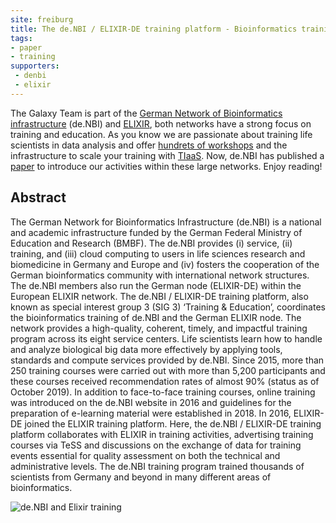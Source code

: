 ```yaml
---
site: freiburg
title: The de.NBI / ELIXIR-DE training platform - Bioinformatics training in Germany and across Europe within ELIXIR
tags:
- paper
- training
supporters:
 - denbi
 - elixir
---
```


The Galaxy Team is part of the [German Network of Bioinformatics infrastructure](https://www.denbi.de) (de.NBI)
and [ELIXIR](https://elixir-europe.org), both networks have a strong focus on training and education.
As you know we are passionate about training life scientists in data analysis and offer
[hundrets of workshops](https://galaxyproject.eu/events) and the infrastructure to scale your training with 
[TIaaS](https://galaxyproject.eu/tiaas). Now, de.NBI has published a 
[paper](https://f1000research.com/articles/8-1877/v1) to introduce our activities within these large networks. Enjoy reading!

## Abstract

The German Network for Bioinformatics Infrastructure (de.NBI) is a national and academic infrastructure funded by the German Federal Ministry of Education and Research (BMBF). The de.NBI provides (i) service, (ii) training, and (iii) cloud computing to users in life sciences research and biomedicine in Germany and Europe and (iv) fosters the cooperation of the German bioinformatics community with international network structures. The de.NBI members also run the German node (ELIXIR-DE) within the European ELIXIR network. The de.NBI / ELIXIR-DE training platform, also known as special interest group 3 (SIG 3) ‘Training & Education’, coordinates the bioinformatics training of de.NBI and the German ELIXIR node. The network provides a high-quality, coherent, timely, and impactful training program across its eight service centers. Life scientists learn how to handle and analyze biological big data more effectively by applying tools, standards and compute services provided by de.NBI. Since 2015, more than 250 training courses were carried out with more than 5,200 participants and these courses received recommendation rates of almost 90% (status as of October 2019). In addition to face-to-face training courses, online training was introduced on the de.NBI website in 2016 and guidelines for the preparation of e-learning material were established in 2018. In 2016, ELIXIR-DE joined the ELIXIR training platform. Here, the de.NBI / ELIXIR-DE training platform collaborates with ELIXIR in training activities, advertising training courses via TeSS and discussions on the exchange of data for training events essential for quality assessment on both the technical and administrative levels. The de.NBI training program trained thousands of scientists from Germany and beyond in many different areas of bioinformatics. 


![de.NBI and Elixir training](/assets/media/trainingpaper.gif)
